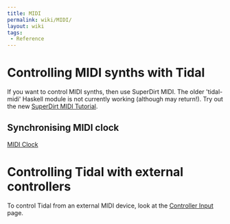 ```yaml
---
title: MIDI
permalink: wiki/MIDI/
layout: wiki
tags:
 - Reference
---
```


# Controlling MIDI synths with Tidal

If you want to control MIDI synths, then use SuperDirt MIDI. The older
'tidal-midi' Haskell module is not currently working (although may
return!). Try out the new [SuperDirt MIDI
Tutorial](/wiki/SuperDirt_MIDI_Tutorial "wikilink").

## Synchronising MIDI clock

[MIDI Clock](/wiki/MIDI_Clock "wikilink")

# Controlling Tidal with external controllers

To control Tidal from an external MIDI device, look at the [Controller
Input](/wiki/Controller_Input "wikilink") page.
